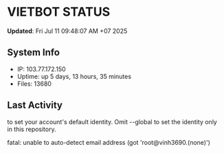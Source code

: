 # VIETBOT STATUS
**Updated**: Fri Jul 11 09:48:07 AM +07 2025

## System Info
- IP: 103.77.172.150
- Uptime: up 5 days, 13 hours, 35 minutes
- Files: 13680

## Last Activity

to set your account's default identity.
Omit --global to set the identity only in this repository.

fatal: unable to auto-detect email address (got 'root@vinh3690.(none)')
